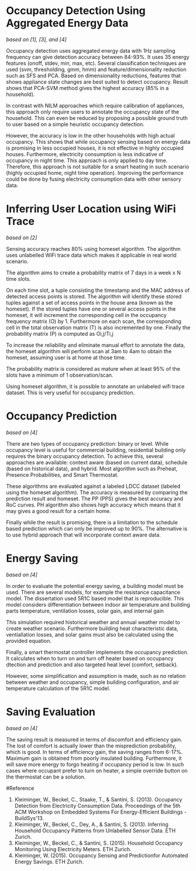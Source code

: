 # Occupancy Detection Using Aggregated Energy Data
*based on [1], [3], and [4]*

Occupancy detection uses aggregated energy data with 1Hz sampling frequency can give detection accuracy between 84-93%. It uses 35 energy features (onoff, stdev, min, max, etc). Several classification techniques are used (svm, thresholding, gmm, hmm) and feature/dimensionality reduction such as SFS and PCA. Based on dimensionality reductions, features that shows appliance state changes are best suited to detect occupancy. Result shows that PCA-SVM method gives the highest accuracy (85% in a household).

In contrast with NILM approaches which require calibration of appliances, this approach only require users to annotate the occupancy state of the household. This can even be reduced by proposing a possible ground truth to user based on a simple heuristic occupancy detection.

However, the accuracy is low in the other households with high actual occupancy. This shows that while occupancy sensing based on energy data is promising in less occupied houses, it is not effective in highly occupied houses. Furthermore, electricity consumption is less indicative of occupancy in night time. This approach is only applied to day time. Therefore, this approach is not suitable for a smart heating in such scenario (highly occupied home, night time operation). Improving the performance could be done by fusing electricity consumption data with other sensory data.

# Inferring User Location using WiFi Trace
*based on [2]*

Sensing accuracy reaches 80% using homeset algorithm. The algorithm uses unlabelled WiFi trace data which makes it applicable in real world scenario.

The algorithm aims to create a probability matrix of 7 days in a week x N time slots.

On each time slot, a tuple consisting the timestamp and the MAC address of detected access points is stored. The algorithm will identify these stored tuples against a set of access points in the house area (known as the homeset). If the stored tuples have one or several access points in the homeset, it will increment the corresponding cell in the occupancy frequency matrix (O) by 1. Furthermore on each scan, the corresponding cell in the total observation matrix (T) is also incremented by one. Finally the probability matrix (P) is computed as Oi,j/Ti,j

To increase the reliability and eliminate manual effort to annotate the data, the homeset algorithm will perform scan at 3am to 4am to obtain the homeset, assuming user is at home at those time.

The probability matrix is considered as mature when at least 95% of the slots have a minimum of 1 observation/scan.

Using homeset algorithm, it is possible to annotate an unlabeled wifi trace dataset. This is very useful for occupancy prediction.

# Occupancy Prediction
*based on [4]* 

There are two types of occupancy prediction: binary or level. While occupancy level is useful for commercial building, residential building only requires the binary occupancy detection. To achieve this, several approaches are available: context aware (based on current data), schedule (based on historical data), and hybrid. Most algorithm such as Preheat, Presence Probabilities, and Smart Thermostat.

These algorithms are evaluated against a labeled LDCC dataset (labeled using the homeset algorithm). The accuracy is measured by comparing the prediction result and homeset. The PP (PPS) gives the best accuracy and RoC curves. PH algorithm also shows high accuracy which means that it may gives a good result for a certain home.

Finally while the result is promising, there is a limitation to the schedule based prediction which can only be improved up to 90%. The alternative is to use hybrid approach that will incorporate context aware data.

# Energy Saving
*based on [4]* 

In order to evaluate the potential energy saving, a building model must be used. There are several models, for example the resistance capacitance model. The dissertation used 5R1C based model that is reproducible. This model considers differentiation between indoor air temperature and building parts temperature, ventilation losses, solar gain, and internal gain

This simulation required historical weather and annual weather model to create weather scenario. Furthermore building heat characteristic data, ventiallation losses, and solar gains must also be calculated using the provided equation.

Finally, a smart thermostat controller implements the occupancy prediction. It calculates when to turn on and turn off heater based on occupancy dtection and prediction and also targeted heat level (comfort, setback).

However, some simplification and assumption is made, such as no relation between weather and occupancy, simple building configuration, and air temperature calculation of the 5R1C model.

# Saving Evaluation
*based on [4]* 

The saving result is measured in terms of discomfort and efficiency gain. The lost of comfort is actually lower than the misprediction probability, which is good. In terms of efficiency gain, the saving ranges from 6-17%. Maximum gain is obtained from poorly insulated building. Furthermore, it will save more energy to forgo heating if occupancy period is low. In such cases where occupant prefer to turn on heater, a simple override button on the thermostat can be a solution.

#Reference
1. Kleiminger, W., Beckel, C., Staake, T., & Santini, S. (2013). Occupancy Detection from Electricity Consumption Data. Proceedings of the 5th ACM Workshop on Embedded Systems For Energy-Efficient Buildings - BuildSys'13.
2. Kleiminger, W., Beckel, C., Dey, A., & Santini, S. (2013). Inferring Household Occupancy Patterns from Unlabelled Sensor Data. ETH Zurich.
3. Kleiminger, W., Beckel, C., & Santini, S. (2015). Household Occupancy Monitoring Using Electricity Meters. ETH Zurich.
4. Kleiminger, W. (2015). Occupancy Sensing and Predictionfor Automated Energy Savings. ETH Zurich.
